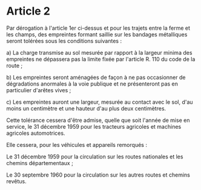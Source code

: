 # Article 2

Par dérogation à l'article 1er ci-dessus et pour les trajets entre la ferme et les champs, des empreintes formant saillie sur les bandages métalliques seront tolérées sous les conditions suivantes :

a) La charge transmise au sol mesurée par rapport à la largeur minima des empreintes ne dépassera pas la limite fixée par l'article R. 110 du code de la route ;

b) Les empreintes seront aménagées de façon à ne pas occasionner de dégradations anormales à la voie publique et ne présenteront pas en particulier d'arêtes vives ;

c) Les empreintes auront une largeur, mesurée au contact avec le sol, d'au moins un centimètre et une hauteur d'au plus deux centimètres.

Cette tolérance cessera d'être admise, quelle que soit l'année de mise en service, le 31 décembre 1959 pour les tracteurs agricoles et machines agricoles automotrices.

Elle cessera, pour les véhicules et appareils remorqués :

Le 31 décembre 1959 pour la circulation sur les routes nationales et les chemins départementaux ;

Le 30 septembre 1960 pour la circulation sur les autres routes et chemins revêtus.
